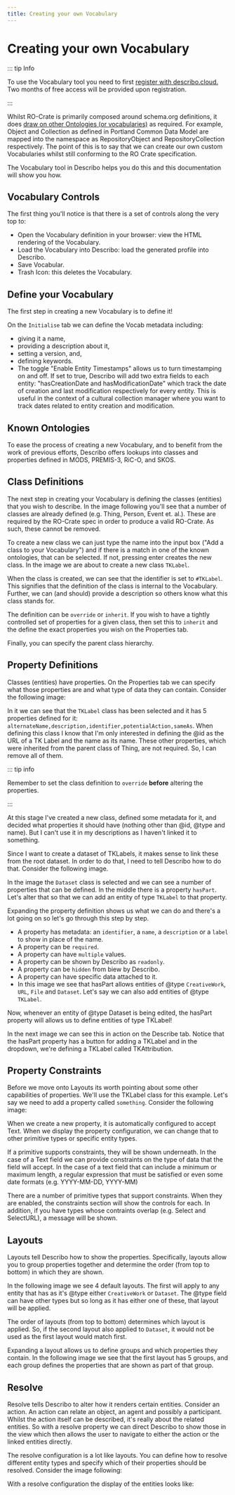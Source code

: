 ```yaml
---
title: Creating your own Vocabulary
---
```


# Creating your own Vocabulary

::: tip Info

To use the Vocabulary tool you need to first
[register with describo.cloud.](/docs/guide/register.html) Two months of free access will be
provided upon registration.

:::

Whilst RO-Crate is primarily composed around schema.org definitions, it does
[draw on other Ontologies (or vocabularies)](https://www.researchobject.org/ro-crate/specification/1.1/metadata.html#additional-metadata-standards)
as required. For example, Object and Collection as defined in Portland Common Data Model are mapped
into the namespace as RepositoryObject and RepositoryCollection respectively. The point of this is
to say that we can create our own custom Vocabularies whilst still conforming to the RO Crate
specification.

The Vocabulary tool in Describo helps you do this and this documentation will show you how.

<ImageComponent src="/images/guide-vocabulary/vocab1.webp"></ImageComponent>

## Vocabulary Controls

The first thing you'll notice is that there is a set of controls along the very top to:

-   Open the Vocabulary definition in your browser: view the HTML rendering of the Vocabulary.
-   Load the Vocabulary into Describo: load the generated profile into Describo.
-   Save Vocabular.
-   Trash Icon: this deletes the Vocabulary.

## Define your Vocabulary

The first step in creating a new Vocabulary is to define it!

On the `Initialise` tab we can define the Vocab metadata including:

-   giving it a name,
-   providing a description about it,
-   setting a version, and,
-   defining keywords.
-   The toggle "Enable Entity Timestamps" allows us to turn timestamping on and off. If set to true,
    Describo will add two extra fields to each entity: "hasCreationDate and hasModificationDate"
    which track the date of creation and last modification respectively for every entity. This is
    useful in the context of a cultural collection manager where you want to track dates related to
    entity creation and modification.

## Known Ontologies

To ease the process of creating a new Vocabulary, and to benefit from the work of previous efforts,
Describo offers lookups into classes and properties defined in MODS, PREMIS-3, RiC-O, and SKOS.

## Class Definitions

The next step in creating your Vocabulary is defining the classes (entities) that you wish to
describe. In the image following you'll see that a number of classes are already defined (e.g.
Thing, Person, Event et. al.). These are required by the RO-Crate spec in order to produce a valid
RO-Crate. As such, these cannot be removed.

To create a new class we can just type the name into the input box ("Add a class to your
Vocabulary") and if there is a match in one of the known ontologies, that can be selected. If not,
pressing enter creates the new class. In the image we are about to create a new class `TKLabel`.

<ImageComponent src="/images/guide-vocabulary/vocab2.webp"></ImageComponent>

When the class is created, we can see that the identifier is set to `#TKLabel`. This signifies that
the definition of the class is internal to the Vocabulary. Further, we can (and should) provide a
description so others know what this class stands for.

The definition can be `override` or `inherit`. If you wish to have a tightly controlled set of
properties for a given class, then set this to `inherit` and the define the exact properties you
wish on the Properties tab.

Finally, you can specify the parent class hierarchy.

<ImageComponent src="/images/guide-vocabulary/vocab3.webp"></ImageComponent>

## Property Definitions

Classes (entities) have properties. On the Properties tab we can specify what those properties are
and what type of data they can contain. Consider the following image:

<ImageComponent src="/images/guide-vocabulary/vocab4.webp"></ImageComponent>

In it we can see that the `TKLabel` class has been selected and it has 5 properties defined for it:
`alternateName,description,identifier,potentialAction,sameAs`. When defining this class I know that
I'm only interested in defining the @id as the URL of a TK Label and the name as its name. These
other properties, which were inherited from the parent class of Thing, are not required. So, I can
remove all of them.

::: tip info

Remember to set the class definition to `override` **before** altering the properties.

:::

<ImageComponent src="/images/guide-vocabulary/vocab5.webp"></ImageComponent>

At this stage I've created a new class, defined some metadata for it, and decided what properties it
should have (nothing other than @id, @type and name). But I can't use it in my descriptions as I
haven't linked it to something.

Since I want to create a dataset of TKLabels, it makes sense to link these from the root dataset. In
order to do that, I need to tell Describo how to do that. Consider the following image.

<ImageComponent src="/images/guide-vocabulary/vocab6.webp"></ImageComponent>

In the image the `Dataset` class is selected and we can see a number of properties that can be
defined. In the middle there is a property `hasPart`. Let's alter that so that we can add an entity
of type `TKLabel` to that property.

<ImageComponent src="/images/guide-vocabulary/vocab7.webp"></ImageComponent>

Expanding the property definition shows us what we can do and there's a lot going on so let's go
through this step by step.

-   A property has metadata: an `identifier`, a `name`, a `description` or a `label` to show in
    place of the name.
-   A property can be `required`.
-   A property can have `multiple` values.
-   A property can be shown by Describo as `readonly`.
-   A property can be `hidden` from biew by Describo.
-   A property can have specific data attached to it.
-   In this image we see that hasPart allows entities of @type `CreativeWork`, `URL`, `File` and
    `Dataset`. Let's say we can also add entities of @type `TKLabel`.

Now, whenever an entity of @type Dataset is being edited, the hasPart property will allows us to
define entities of type TKLabel!

In the next image we can see this in action on the Describe tab. Notice that the hasPart property
has a button for adding a TKLabel and in the dropdown, we're defining a TKLabel called
TKAttribution.

<ImageComponent src="/images/guide-vocabulary/vocab8.webp"></ImageComponent>

## Property Constraints

Before we move onto Layouts its worth pointing about some other capabilities of properties. We'll
use the TKLabel class for this example. Let's say we need to add a property called `something`.
Consider the following image:

<ImageComponent src="/images/guide-vocabulary/vocab9.webp"></ImageComponent>

When we create a new property, it is automatically configured to accept Text. When we display the
property configuration, we can change that to other primitive types or specific entity types.

If a primitive supports constraints, they will be shown underneath. In the case of a Text field we
can provide constraints on the type of data that the field will accept. In the case of a text field
that can include a minimum or maximum length, a regular expression that must be satisfied or even
some date formats (e.g. YYYY-MM-DD, YYYY-MM)

There are a number of primitive types that support constraints. When they are enabled, the
constraints section will show the controls for each. In addition, if you have types whose contraints
overlap (e.g. Select and SelectURL), a message will be shown.

<ImageComponent src="/images/guide-vocabulary/vocab10.webp"></ImageComponent>

## Layouts

Layouts tell Describo how to show the properties. Specifically, layouts allow you to group
properties together and determine the order (from top to bottom) in which they are shown.

In the following image we see 4 default layouts. The first will apply to any entity that has as it's
@type either `CreativeWork` or `Dataset`. The @type field can have other types but so long as it has
either one of these, that layout will be applied.

The order of layouts (from top to bottom) determines which layout is applied. So, if the second
layout also applied to `Dataset`, it would not be used as the first layout would match first.

<ImageComponent src="/images/guide-vocabulary/vocab11.webp"></ImageComponent>

Expanding a layout allows us to define groups and which properties they contain. In the following
image we see that the first layout has 5 groups, and each group defines the properties that are
shown as part of that group.

<ImageComponent src="/images/guide-vocabulary/vocab12.webp"></ImageComponent>

## Resolve

Resolve tells Describo to alter how it renders certain entities. Consider an action. An action can
relate an object, an agent and possibly a participant. Whilst the action itself can be described,
it's really about the related entities. So with a resolve property we can direct Describo to show
those in the view which then allows the user to navigate to either the action or the linked entities
directly.

The resolve configuration is a lot like layouts. You can define how to resolve different entity
types and specify which of their properties should be resolved. Consider the image following:

<ImageComponent src="/images/guide-vocabulary/vocab13.webp"></ImageComponent>

With a resolve configuration the display of the entities looks like:

<ImageComponent src="/images/guide-vocabulary/with-resolve-definition.webp"></ImageComponent>
